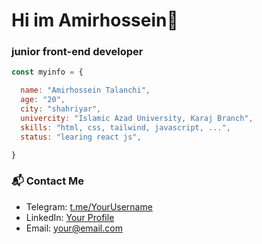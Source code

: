 # Hi im Amirhossein👋
### junior front-end developer 

``` javascript
const myinfo = {

  name: "Amirhossein Talanchi",
  age: "20",
  city: "shahriyar",
  univercity: "Islamic Azad University, Karaj Branch",
  skills: "html, css, tailwind, javascript, ...",
  status: "learing react js",

}
```

### 📬 Contact Me  
- Telegram: [t.me/YourUsername](https://t.me/YourUsername)
- LinkedIn: [Your Profile](https://linkedin.com/in/YourProfile)
- Email: your@email.com

